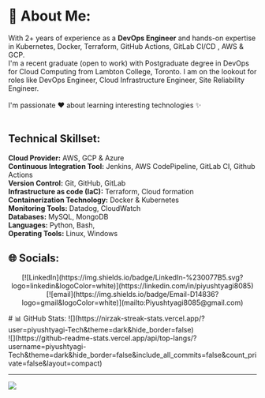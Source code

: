 # 💫 About Me:
With 2+ years of experience as a **DevOps Engineer**  and hands-on expertise in Kubernetes, Docker, Terraform, GitHub Actions, GitLab CI/CD , AWS & GCP.<br>I'm a recent graduate (open to work) with Postgraduate degree in DevOps for Cloud Computing from Lambton College, Toronto.  I am on the lookout for roles like DevOps Engineer, Cloud Infrastructure Engineer, Site Reliability Engineer. <br><br>I'm passionate ❤️ about learning  interesting technologies ✨<br> <br>


## Technical Skillset: <br>
**Cloud Provider:** AWS, GCP & Azure <br>
**Continuous Integration Tool:** Jenkins, AWS CodePipeline, GitLab CI, Github Actions<br>
**Version Control:** Git, GitHub, GitLab<br>
**Infrastructure as code (IaC):** Terraform, Cloud formation<br>
**Containerization Technology:** Docker & Kubernetes <br>
**Monitoring Tools:** Datadog, CloudWatch <br>
**Databases:** MySQL, MongoDB<br>
**Languages:** Python, Bash, <br>
**Operating Tools:** Linux, Windows

## 🌐 Socials:
<p align="center">
[![LinkedIn](https://img.shields.io/badge/LinkedIn-%230077B5.svg?logo=linkedin&logoColor=white)](https://linkedin.com/in/piyushtyagi8085) [![email](https://img.shields.io/badge/Email-D14836?logo=gmail&logoColor=white)](mailto:Piyushtyagi8085@gmail.com) 
</p>
# 📊 GitHub Stats:
![](https://nirzak-streak-stats.vercel.app/?user=piyushtyagi-Tech&theme=dark&hide_border=false)<br/>
![](https://github-readme-stats.vercel.app/api/top-langs/?username=piyushtyagi-Tech&theme=dark&hide_border=false&include_all_commits=false&count_private=false&layout=compact)

---
[![](https://visitcount.itsvg.in/api?id=piyushtyagi-Tech&icon=0&color=0)](https://visitcount.itsvg.in)

